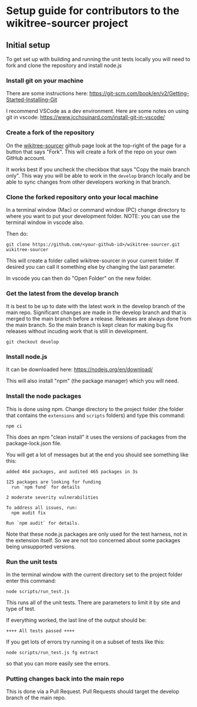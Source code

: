 # Setup guide for contributors to the wikitree-sourcer project

## Initial setup

To get set up with building and running the unit tests locally you will need to fork and clone the repository and install node.js

### Install git on your machine

There are some instructions here: https://git-scm.com/book/en/v2/Getting-Started-Installing-Git

I recommend VSCode as a dev environment. Here are some notes on using git in vscode: https://www.jcchouinard.com/install-git-in-vscode/

### Create a fork of the repository

On the [wikitree-sourcer](https://github.com/RobPavey/wikitree-sourcer) github page look at the top-right of the page for a button that says "Fork". This will create a fork of the repo on your own GitHub account.

It works best if you uncheck the checkbox that says "Copy the main branch only". This way you will be able to work in the `develop` branch locally and be able to sync changes from other developers working in that branch.

### Clone the forked repository onto your local machine

In a terminal window (Mac) or command window (PC) change directory to where you want to put your development folder. NOTE: you can use the terminal window in vscode also.

Then do:

`git clone https://github.com/<your-github-id>/wikitree-sourcer.git wikitree-sourcer`

This will create a folder called wikitree-sourcer in your current folder. If desired you can call it something else by changing the last parameter.

In vscode you can then do "Open Folder" on the new folder.

### Get the latest from the develop branch

It is best to be up to date with the latest work in the develop branch of the main repo. Significant changes are made in the develop branch and that is merged to the main branch before a release. Releases are always done from the main branch. So the main branch is kept clean for making bug fix releases without incuding work that is still in development.

`git checkout develop`

### Install node.js

It can be downloaded here: https://nodejs.org/en/download/

This will also install "npm" (the package manager) which you will need.

### Install the node packages

This is done using npm. Change directory to the project folder (the folder that contains the `extensions` and `scripts` folders) and type this command:

`npm ci`

This does an npm "clean install" it uses the versions of packages from the package-lock.json file.

You will get a lot of messages but at the end you should see something like this:

```
added 464 packages, and audited 465 packages in 3s

125 packages are looking for funding
  run `npm fund` for details

2 moderate severity vulnerabilities

To address all issues, run:
  npm audit fix

Run `npm audit` for details.
```

Note that these node.js packages are only used for the test harness, not in the extension itself. So we are not too concerned about some packages being unsupported versions.

### Run the unit tests

In the terminal window with the current directory set to the project folder enter this command:

`node scripts/run_test.js`

This runs all of the unit tests. There are parameters to limit it by site and type of test.

If everything worked, the last line of the output should be:

`++++ All tests passed ++++`

If you get lots of errors try running it on a subset of tests like this:

`node scripts/run_test.js fg extract`

so that you can more easily see the errors.

### Putting changes back into the main repo

This is done via a Pull Request. Pull Requests should target the develop branch of the main repo.
